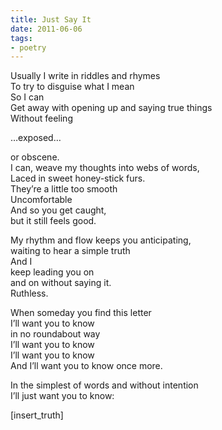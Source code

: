```yaml
---
title: Just Say It
date: 2011-06-06
tags:
- poetry
---
```


Usually I write in riddles and rhymes<br/>
To try to disguise what I mean<br/>
So I can<br/>
Get away with opening up and saying true things<br/>
Without feeling<br/>

…exposed…<br/>

or obscene.<br/>
I can, weave my thoughts into webs of words,<br/>
Laced in sweet honey-stick furs.<br/>
They’re a little too smooth<br/>
Uncomfortable<br/>
And so you get caught,<br/>
but it still feels good.<br/>

My rhythm and flow keeps you anticipating,<br/>
waiting to hear a simple truth<br/>
And I<br/>
keep leading you on<br/>
and on without saying it.<br/>
Ruthless.<br/>

When someday you find this letter<br/>
I’ll want you to know<br/>
in no roundabout way<br/>
I’ll want you to know<br/>
I’ll want you to know<br/>
And I’ll want you to know once more.<br/>

In the simplest of words and without intention<br/>
I’ll just want you to know:<br/>

[insert_truth]
